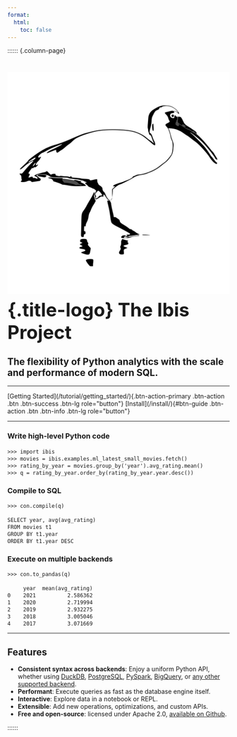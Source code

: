 ```yaml
---
format:
  html:
    toc: false
---
```


:::::: {.column-page}

# <span style="font-size: 1.5em; margin: 0">![](./static/icons/ibis/logo.svg){.title-logo} The Ibis Project</span>

## The flexibility of Python analytics with the scale and performance of modern SQL.

---

<div class="install-tutorial-button" markdown>
[Getting Started](/tutorial/getting_started/){.btn-action-primary .btn-action .btn .btn-success .btn-lg role="button"}
[Install](/install/){#btn-guide .btn-action .btn .btn-info .btn-lg role="button"}
</div>

---

### Write high-level Python code

```{.python}
>>> import ibis
>>> movies = ibis.examples.ml_latest_small_movies.fetch()
>>> rating_by_year = movies.group_by('year').avg_rating.mean()
>>> q = rating_by_year.order_by(rating_by_year.year.desc())
```


### Compile to SQL

```{.python}
>>> con.compile(q)

SELECT year, avg(avg_rating)
FROM movies t1
GROUP BY t1.year
ORDER BY t1.year DESC
```


### Execute on multiple backends

```{.python}
>>> con.to_pandas(q)

     year  mean(avg_rating)
0    2021          2.586362
1    2020          2.719994
2    2019          2.932275
3    2018          3.005046
4    2017          3.071669
```

---

## Features

- **Consistent syntax across backends**: Enjoy a uniform Python API, whether using [DuckDB](https://duckdb.org), [PostgreSQL](https://postgresql.org), [PySpark](https://spark.apache.org/docs/latest/api/python/index.html), [BigQuery](https://cloud.google.com/bigquery/), or [any other supported backend](/backends/).
- **Performant**: Execute queries as fast as the database engine itself.
- **Interactive**: Explore data in a notebook or REPL.
- **Extensible**: Add new operations, optimizations, and custom APIs.
- **Free and open-source**: licensed under Apache 2.0, [available on Github](https://github.com/ibis-project/ibis/blob/master/README.md).


::::::
